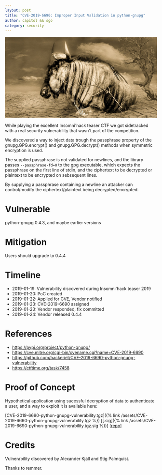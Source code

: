 ```yaml
---
layout: post
title: "CVE-2019-6690: Improper Input Validation in python-gnupg"
author: capitol && sgo
category: security
---
```


![gnu](/images/gnu.jpg)

While playing the excellent Insomni'hack teaser CTF we got sidetracked with
a real security vulnerability that wasn't part of the competition.

We discovered a way to inject data trough the passphrase property of the
gnupg.GPG.encrypt() and gnupg.GPG.decrypt() methods when symmetric encryption is
used.

The supplied passphrase is not validated for newlines, and the library passes
`--passphrase-fd=0` to the gpg executable, which expects the passphrase on the
first line of stdin, and the ciphertext to be decrypted or plaintext to be
encrypted on sebsequent lines.

By supplying a passphrase containing a newline an attacker can control/modify
the ciphertext/plaintext being decrypted/encrypted.

# Vulnerable

python-gnupg 0.4.3, and maybe earlier versions

# Mitigation

Users should upgrade to 0.4.4

# Timeline

- 2019-01-19: Vulnerability discovered during Insomni'hack teaser 2019
- 2019-01-20: PoC created
- 2019-01-22: Applied for CVE, Vendor notified
- 2019-01-23: CVE-2019-6690 assigned
- 2019-01-23: Vendor responded, fix committed
- 2019-01-24: Vendor released 0.4.4

# References

- https://pypi.org/project/python-gnupg/
- https://cve.mitre.org/cgi-bin/cvename.cgi?name=CVE-2019-6690
- https://github.com/hackeriet/CVE-2019-6690-python-gnupg-vulnerability
- https://ctftime.org/task/7458

# Proof of Concept

Hypothetical application using sucessful decryption of data to authenticate
a user, and a way to exploit it is available here:

[CVE-2019-6690-python-gnupg-vulnerability.tgz]({% link /assets/CVE-2019-6690-python-gnupg-vulnerability.tgz %}) \[[.sig]({% link /assets/CVE-2019-6690-python-gnupg-vulnerability.tgz.sig %})\] \[[repo](https://github.com/hackeriet/CVE-2019-6690-python-gnupg-vulnerability)\]


# Credits

Vulnerability discovered by Alexander Kjäll and Stig Palmquist. 

Thanks to remmer.
